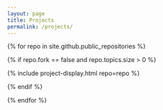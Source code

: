 ```yaml
---
layout: page
title: Projects
permalink: /projects/
---
```

{% for repo in site.github.public_repositories %}

{% if repo.fork == false and repo.topics.size > 0 %}

{% include project-display.html repo=repo %}

{% endif %}

{% endfor %}
